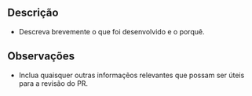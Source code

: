 ## Descrição
- Descreva brevemente o que foi desenvolvido e o porquê.

## Observações
- Inclua quaisquer outras informaçẽos relevantes que possam ser úteis para a revisão do PR.
